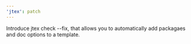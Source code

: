 ```yaml
---
'jtex': patch
---
```


Introduce jtex check --fix, that allows you to automatically add packagaes and doc options to a template.
